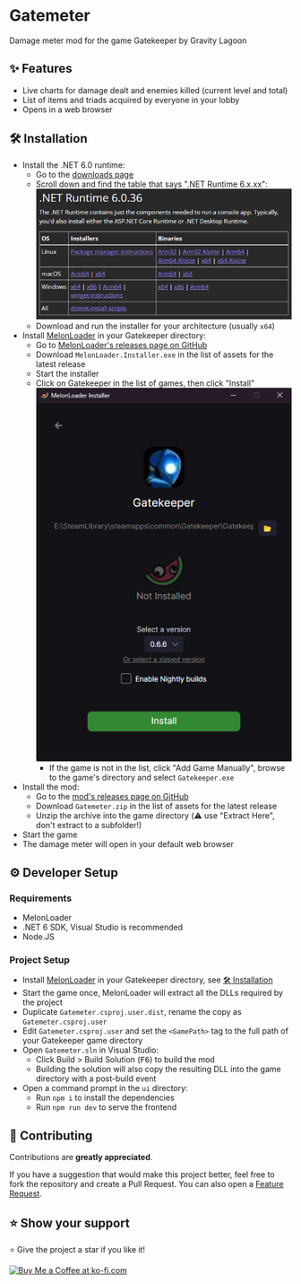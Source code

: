 # Gatemeter

Damage meter mod for the game Gatekeeper by Gravity Lagoon

## ✨ Features

-   Live charts for damage dealt and enemies killed (current level and total)
-   List of items and triads acquired by everyone in your lobby
-   Opens in a web browser

## 🛠️ Installation

-   Install the .NET 6.0 runtime:
    -   Go to the [downloads page](https://dotnet.microsoft.com/en-us/download/dotnet/6.0)
    -   Scroll down and find the table that says ".NET Runtime 6.x.xx":
        ![.NET Runtime downloads page](readme/dotnetruntime.png)
    -   Download and run the installer for your architecture (usually `x64`)
-   Install [MelonLoader](https://melonloader.org/) in your Gatekeeper directory:
    -   Go to [MelonLoader's releases page on GitHub](https://github.com/LavaGang/MelonLoader/releases)
    -   Download `MelonLoader.Installer.exe` in the list of assets for the latest release
    -   Start the installer
    -   Click on Gatekeeper in the list of games, then click "Install"  
        ![Melon Loader Installer](readme/melonloaderinstaller.png)
        -   If the game is not in the list, click "Add Game Manually", browse to the game's directory and select `Gatekeeper.exe`
-   Install the mod:
    -   Go to the [mod's releases page on GitHub](https://github.com/r-o-b-o-t-o/gatemeter/releases)
    -   Download `Gatemeter.zip` in the list of assets for the latest release
    -   Unzip the archive into the game directory (⚠️ use "Extract Here", don't extract to a subfolder!)
-   Start the game
-   The damage meter will open in your default web browser

## ⚙️ Developer Setup

### Requirements

-   MelonLoader
-   .NET 6 SDK, Visual Studio is recommended
-   Node.JS

### Project Setup

-   Install [MelonLoader](https://melonloader.org/) in your Gatekeeper directory, see [🛠️ Installation](#%EF%B8%8F-installation)
-   Start the game once, MelonLoader will extract all the DLLs required by the project
-   Duplicate `Gatemeter.csproj.user.dist`, rename the copy as `Gatemeter.csproj.user`
-   Edit `Gatemeter.csproj.user` and set the `<GamePath>` tag to the full path of your Gatekeeper game directory
-   Open `Gatemeter.sln` in Visual Studio:
    -   Click Build > Build Solution (<kbd>F6</kbd>) to build the mod
    -   Building the solution will also copy the resulting DLL into the game directory with a post-build event
-   Open a command prompt in the `ui` directory:
    -   Run `npm i` to install the dependencies
    -   Run `npm run dev` to serve the frontend

## 🤝 Contributing

Contributions are **greatly appreciated**.

If you have a suggestion that would make this project better, feel free to fork the repository and create a Pull Request. You can also open a [Feature Request](https://github.com/r-o-b-o-t-o/gatemeter/issues/new?assignees=&labels=enhancement&template=feature_request.yml).

## ⭐️ Show your support

⭐️ Give the project a star if you like it!

<a href="https://ko-fi.com/roboto" target="_blank"><img height="35" style="border:0px; height:46px;" src="https://cdn.ko-fi.com/cdn/kofi5.png?v=3" border="0" alt="Buy Me a Coffee at ko-fi.com" />
